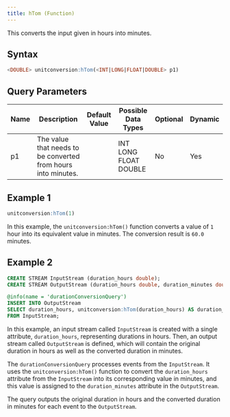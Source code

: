 ```yaml
---
title: hTom (Function)
---
```


This converts the input given in hours into minutes.

## Syntax

```sql
<DOUBLE> unitconversion:hTom(<INT|LONG|FLOAT|DOUBLE> p1)
```

## Query Parameters

| Name | Description  | Default Value | Possible Data Types   | Optional | Dynamic |
|------|--------------|---------------|-----------------------|----------|---------|
| p1   | The value that needs to be converted from hours into minutes. |               | INT LONG FLOAT DOUBLE | No       | Yes     |

## Example 1

```sql
unitconversion:hTom(1)
```

In this example, the `unitconversion:hTom()` function converts a value of `1` hour into its equivalent value in minutes. The conversion result is `60.0` minutes.

## Example 2

```sql
CREATE STREAM InputStream (duration_hours double);
CREATE STREAM OutputStream (duration_hours double, duration_minutes double);

@info(name = 'durationConversionQuery')
INSERT INTO OutputStream
SELECT duration_hours, unitconversion:hTom(duration_hours) AS duration_minutes
FROM InputStream;
```

In this example, an input stream called `InputStream` is created with a single attribute, `duration_hours`, representing durations in hours. Then, an output stream called `OutputStream` is defined, which will contain the original duration in hours as well as the converted duration in minutes.

The `durationConversionQuery` processes events from the `InputStream`. It uses the `unitconversion:hTom()` function to convert the `duration_hours` attribute from the `InputStream` into its corresponding value in minutes, and this value is assigned to the `duration_minutes` attribute in the `OutputStream`.

The query outputs the original duration in hours and the converted duration in minutes for each event to the `OutputStream`.
